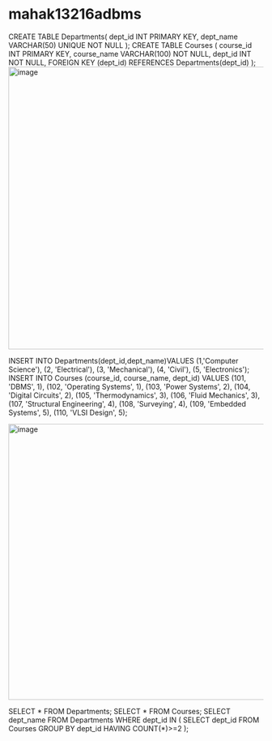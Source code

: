# mahak13216adbms
CREATE TABLE Departments(
    dept_id INT PRIMARY KEY,
    dept_name VARCHAR(50) UNIQUE NOT NULL
);
CREATE TABLE Courses (
   course_id INT PRIMARY KEY,
   course_name VARCHAR(100) NOT NULL,
   dept_id INT NOT NULL,
   FOREIGN KEY (dept_id) REFERENCES Departments(dept_id)
);
<img width="1254" height="557" alt="image" src="https://github.com/user-attachments/assets/685f7751-02df-487e-9b99-146451b48521" />



INSERT INTO Departments(dept_id,dept_name)VALUES
(1,'Computer Science'),
(2, 'Electrical'),
(3, 'Mechanical'),
(4, 'Civil'),
(5, 'Electronics');
INSERT INTO Courses (course_id, course_name, dept_id) VALUES
(101, 'DBMS', 1),
(102, 'Operating Systems', 1),
(103, 'Power Systems', 2),
(104, 'Digital Circuits', 2),
(105, 'Thermodynamics', 3),
(106, 'Fluid Mechanics', 3),
(107, 'Structural Engineering', 4),
(108, 'Surveying', 4),
(109, 'Embedded Systems', 5),
(110, 'VLSI Design', 5);

<img width="917" height="544" alt="image" src="https://github.com/user-attachments/assets/8ba279a6-a4eb-4927-a731-8b40e16b312d" />

SELECT * FROM Departments;
SELECT * FROM  Courses;
SELECT dept_name
FROM Departments
WHERE dept_id IN (
    SELECT dept_id
    FROM Courses
    GROUP BY dept_id
    HAVING COUNT(*)>=2
);
